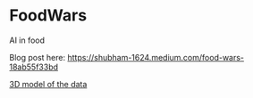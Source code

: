 # FoodWars
AI in food

Blog post here: https://shubham-1624.medium.com/food-wars-18ab55f33bd

[3D model of the data](https://datapane.com/u/shubham/reports/food-wars/)
